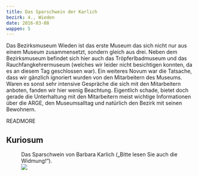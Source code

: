 ```yaml
---
title: Das Sparschwein der Karlich
bezirk: 4., Wieden
date: 2016-03-08
wappen: 5
---
```



Das Bezirksmuseum Wieden ist das erste Museum das sich nicht nur aus einem Museum zusammensetzt,
sondern gleich aus drei. Neben dem Bezirksmuseum befindet sich hier auch das Tröpferlbadmuseum und das
Rauchfangkehrermuseum (welches wir leider nicht besichtigen konnten, da es an diesem Tag geschlossen war).
Ein weiteres Novum war die Tatsache, dass wir gänzlich ignoriert wurden von den Mitarbeitern des Museums. Waren es
sonst sehr intensive Gespräche die sich mit den Mitarbeitern anboten, fanden wir hier wenig Beachtung. Eigentlich schade,
bietet doch gerade die Unterhaltung mit den Mitarbeitern meist wichtige Informationen über die ARGE, den Museumsalltag
und natürlich den Bezirk mit seinen Bewohnern. 

READMORE

## Kuriosum

<figure>
  <figcaption>
    Das Sparschwein von Barbara Karlich („Bitte lesen Sie auch die Widmung!“).
  </figcaption>
  <picture>
    <img src="/images/4-karlich.jpg">
  </picture>
</figure>
